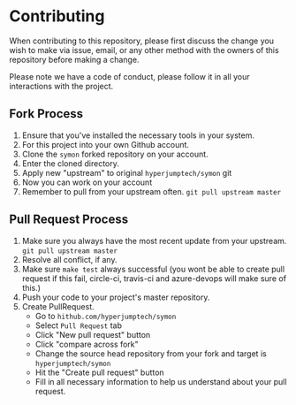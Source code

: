# Contributing

When contributing to this repository, please first discuss the change you wish to make via issue,
email, or any other method with the owners of this repository before making a change. 

Please note we have a code of conduct, please follow it in all your interactions with the project.

## Fork Process

1. Ensure that you've installed the necessary tools in your system.
2. For this project into your own Github account.
3. Clone the `symon` forked repository on your account.
4. Enter the cloned directory.
5. Apply new "upstream" to original `hyperjumptech/symon` git 
4. Now you can work on your account
5. Remember to pull from your upstream often. `git pull upstream master`

## Pull Request Process

1. Make sure you always have the most recent update from your upstream. `git pull upstream master`
2. Resolve all conflict, if any.
3. Make sure `make test` always successful (you wont be able to create pull request if this fail, circle-ci, travis-ci and azure-devops will make sure of this.)
4. Push your code to your project's master repository.
5. Create PullRequest. 
    * Go to `hithub.com/hyperjumptech/symon`
    * Select `Pull Request` tab
    * Click "New pull request" button
    * Click "compare across fork"
    * Change the source head repository from your fork and target is `hyperjumptech/symon`
    * Hit the "Create pull request" button
    * Fill in all necessary information to help us understand about your pull request.  

